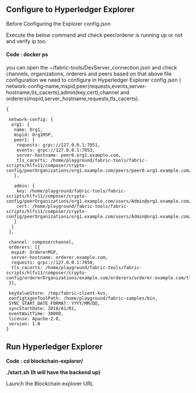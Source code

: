 ## Configure to Hyperledger Explorer

Before Configuring the Explorer config.json

Execute the below command and check peer/orderer is running up or not and verify ip too.

#### Code : docker ps

you can open the ~/fabric-tools/DevServer_connection.json and check channels, organizations, orderers and peers based on that above file configuration we need to configure in Hyperledger Explorer config json ( network-config-name,mspid,peer(requests,events,server-hostname,tls_cacerts),admin(key,cert),channel and orderers(mspid,server_hostname,requests,tls_cacerts).

```
{

 network-config: {
  org1: {
   name: Org1,
   mspid: Org1MSP,
   peer1: {
    requests: grpc://127.0.0.1:7051,
    events: grpc://127.0.0.1:7053,
    server-hostname: peer0.org1.example.com,
    tls_cacerts: /home/playground/fabric-tools/fabric-scripts/hlfv11/composer/crypto-config/peerOrganizations/org1.example.com/peers/peer0.org1.example.com/tls/ca.crt
   },

   admin: {
    key: /home/playground/fabric-tools/fabric-scripts/hlfv11/composer/crypto-config/peerOrganizations/org1.example.com/users/Admin@org1.example.com/msp/keystore,
    cert: /home/playground/fabric-tools/fabric-scripts/hlfv11/composer/crypto-config/peerOrganizations/org1.example.com/users/Admin@org1.example.com/msp/signcerts
   }
  }
 },

 channel: composerchannel,
 orderers: [{
  mspid: OrdererMSP,
  server-hostname: orderer.example.com,
  requests: grpc://127.0.0.1:7050,
  tls_cacerts: /home/playground/fabric-tools/fabric-scripts/hlfv11/composer/crypto-config/ordererOrganizations/example.com/orderers/orderer.example.com/tls/ca.crt
 }],

 keyValueStore: /tmp/fabric-client-kvs,
 configtxgenToolPath: /home/playground/fabric-samples/bin,
 SYNC_START_DATE_FORMAT: YYYY/MM/DD,
 syncStartDate: 2018/01/01,
 eventWaitTime: 30000,
 license: Apache-2.0,
 version: 1.0
}
```

## Run Hyperledger Explorer

**Code : cd blockchain-explorer/**

**./start.sh (It will have the backend up)**

Launch the Blockchain explorer URL
